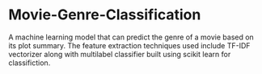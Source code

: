 # Movie-Genre-Classification
A machine learning model that can predict the genre of a
movie based on its plot summary. The feature extraction techniques used include
TF-IDF vectorizer along  with multilabel classifier built using scikit learn for classifiction.
